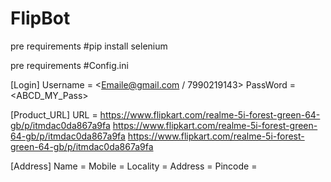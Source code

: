 # FlipBot

pre requirements
#pip install selenium

pre requirements
#Config.ini

[Login]
Username = <Emaile@gmail.com / 7990219143>
PassWord = <ABCD_MY_Pass>

[Product_URL]
URL = https://www.flipkart.com/realme-5i-forest-green-64-gb/p/itmdac0da867a9fa
	https://www.flipkart.com/realme-5i-forest-green-64-gb/p/itmdac0da867a9fa
	https://www.flipkart.com/realme-5i-forest-green-64-gb/p/itmdac0da867a9fa

[Address]
Name = <NAME>
Mobile = <Mobile Numer>
Locality = <Delivry Locality>
Address = <Delivry Addres>
Pincode = <Delivry Area Pincode>
